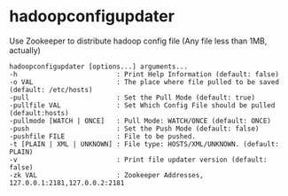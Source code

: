 # hadoopconfigupdater
Use Zookeeper to distribute hadoop config file (Any file less than 1MB, actually)


	hadoopconfigupdater [options...] arguments...
 	-h                         : Print Help Information (default: false)
	-o VAL                     : The place where file pulled to be saved (default: /etc/hosts)
 	-pull                      : Set the Pull Mode (default: true)
 	-pullfile VAL              : Set Which Config File should be pulled (default:hosts)
 	-pullmode [WATCH | ONCE]   : Pull Mode: WATCH/ONCE (default: ONCE)
 	-push                      : Set the Push Mode (default: false)
	-pushfile FILE             : File to be pushed. 
	-t [PLAIN | XML | UNKNOWN] : File type: HOSTS/XML/UNKNOWN. (default: PLAIN)
 	-v                         : Print file updater version (default: false)
 	-zk VAL                    : Zookeeper Addresses, 127.0.0.1:2181,127.0.0.2:2181
